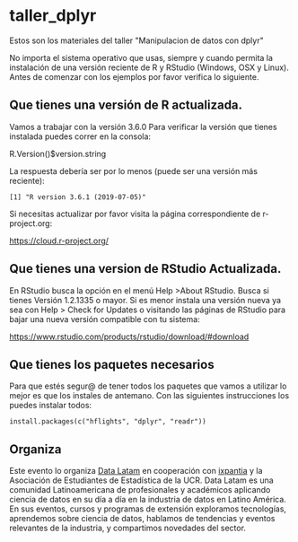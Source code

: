 # taller_dplyr
Estos son los materiales del taller "Manipulacion de datos con dplyr"

No importa el sistema operativo que usas, siempre y cuando permita la instalación de una versión reciente de R y RStudio (Windows, OSX y Linux). Antes de comenzar con los ejemplos por favor verifica lo siguiente.

## Que tienes una versión de R actualizada. 
Vamos a trabajar con la versión 3.6.0 Para verificar la versión que tienes instalada puedes correr en la consola:

R.Version()$version.string

La respuesta debería ser por lo menos (puede ser una versión más reciente):

    [1] "R version 3.6.1 (2019-07-05)"

Si necesitas actualizar por favor visita la página correspondiente de r-project.org:

https://cloud.r-project.org/

## Que tienes una version de RStudio Actualizada.
En RStudio busca la opción en el menú Help >About RStudio. Busca si tienes Versión 1.2.1335 o mayor. Si es menor instala una versión nueva ya sea con Help > Check for Updates o visitando las páginas de RStudio para bajar una nueva versión compatible con tu sistema:

https://www.rstudio.com/products/rstudio/download/#download

## Que tienes los paquetes necesarios
Para que estés segur@ de tener todos los paquetes que vamos a utilizar lo mejor es que los instales de antemano. Con las siguientes instrucciones los puedes instalar todos:

    install.packages(c("hflights", "dplyr", "readr")) 

## Organiza
Este evento lo organiza [Data Latam](http://wwww.datalatam.com) en cooperación con [ixpantia](https://www.ixpantia.com) y la Asociación de Estudiantes de Estadística de la UCR. Data Latam es una comunidad Latinoamericana de profesionales y académicos aplicando ciencia de datos en su día a día en la industria de datos en Latino América. En sus eventos, cursos y programas de extensión exploramos tecnologías, aprendemos sobre ciencia de datos, hablamos de tendencias y eventos relevantes de la industria, y compartimos novedades del sector.
